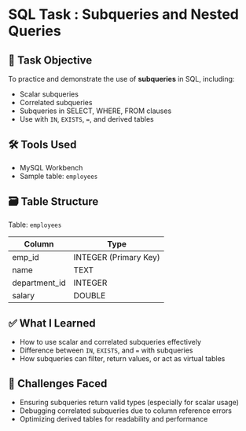 # SQL Task : Subqueries and Nested Queries

## 📌 Task Objective
To practice and demonstrate the use of **subqueries** in SQL, including:
- Scalar subqueries
- Correlated subqueries
- Subqueries in SELECT, WHERE, FROM clauses
- Use with `IN`, `EXISTS`, `=`, and derived tables

## 🛠 Tools Used
- MySQL Workbench
- Sample table: `employees`

## 🗃️ Table Structure

Table: `employees`

| Column         | Type     |
|----------------|----------|
| emp_id         | INTEGER (Primary Key) |
| name           | TEXT     |
| department_id  | INTEGER  |
| salary         | DOUBLE   |

## ✅ What I Learned
- How to use scalar and correlated subqueries effectively
- Difference between `IN`, `EXISTS`, and `=` with subqueries
- How subqueries can filter, return values, or act as virtual tables

## 🧠 Challenges Faced
- Ensuring subqueries return valid types (especially for scalar usage)
- Debugging correlated subqueries due to column reference errors
- Optimizing derived tables for readability and performance
